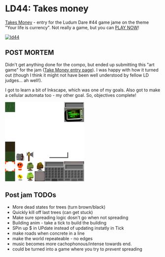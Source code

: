# LD44: Takes money

[Takes Money](https://mrspeaker.github.io/ld44/) - entry for the Ludum Dare #44 game jame on the theme "Your life is currency". Not really a game, but you can [PLAY NOW](https://mrspeaker.github.io/ld44/)!

[![ld44](https://user-images.githubusercontent.com/129330/56872847-67c23780-69fb-11e9-86d9-f36b6196b291.png)](https://mrspeaker.github.io/ld44/)

## POST MORTEM

Didn't get anything done for the compo, but ended up submitting this "art game" for the jam ([Take Money entry page](https://ldjam.com/events/ludum-dare/44/takes-money)). I was happy with how it turned out (though I think it might not have been well understood by fellow LD judges... ah well!).

I got to learn a bit of Inkscape, which was one of my goals. Also got to make a cellular automata too - my other goal. So, objectives complete!

![Sprite sheet](https://raw.githubusercontent.com/mrspeaker/ld44/master/res/sprites.png)

## Post jam TODOs

- More dead states for trees (turn brown/black)
- Quickly kill off last trees (can get stuck)
- Make sure spreading logic dosn't go when not spreading
- Building anim - take a tick to build the building
- SPin up $ in UPdate instead of updating instatly in Tick
- make roads when concrete in a line
- make the world repeateable - no edges
- music becomes more cachophonous/intense towards end.
- could be turned into a game where you try to *prevent* spreading
